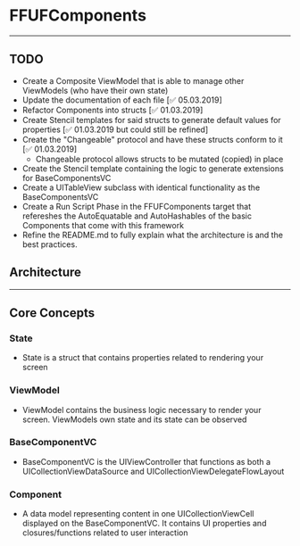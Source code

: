 # FFUFComponents
* * *

## TODO
- Create a Composite ViewModel that is able to manage other ViewModels (who have their own state)
- Update the documentation of each file [✅  05.03.2019]
- Refactor Components into structs [✅ 01.03.2019]
- Create Stencil templates for said structs to generate default values for properties [✅ 01.03.2019 but could still be refined]
- Create the "Changeable" protocol and have these structs conform to it [✅ 01.03.2019]
    - Changeable protocol allows structs to be mutated (copied) in place
- Create the Stencil template containing the logic to generate extensions for BaseComponentsVC
- Create a UITableView subclass with identical functionality as the BaseComponentsVC
- Create a Run Script Phase in the FFUFComponents target  that refereshes the AutoEquatable and AutoHashables of the basic Components  that come with this framework
- Refine the README.md to fully explain what the architecture is and the best practices.

## Architecture
* * *
## Core Concepts

### State
- State is a struct that contains properties related to rendering your screen
 
### ViewModel
- ViewModel contains the business logic necessary to render your screen. ViewModels own state and its state can be observed
    
### BaseComponentVC
- BaseComponentVC is the UIViewController that functions as both a UICollectionViewDataSource and UICollectionViewDelegateFlowLayout

### Component
- A data model representing content in one UICollectionViewCell displayed on the BaseComponentVC. It contains UI properties and closures/functions related to user interaction


